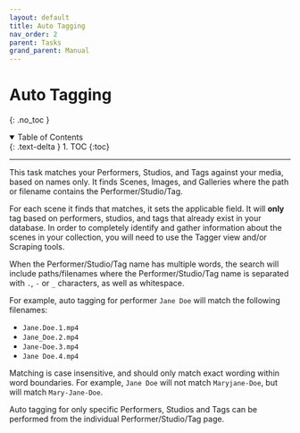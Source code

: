 ```yaml
---
layout: default
title: Auto Tagging
nav_order: 2
parent: Tasks
grand_parent: Manual
---
```


# **Auto Tagging**
{: .no_toc }
<details open markdown="block">
  <summary>
    Table of Contents
  </summary>
  {: .text-delta }
1. TOC
{:toc}
</details>

---

This task matches your Performers, Studios, and Tags against your media, based on names only. It finds Scenes, Images, and Galleries where the path or filename contains the Performer/Studio/Tag. 

For each scene it finds that matches, it sets the applicable field. It will **only** tag based on performers, studios, and tags that already exist in your database. In order to completely identify and gather information about the scenes in your collection, you will need to use the Tagger view and/or Scraping tools.

When the Performer/Studio/Tag name has multiple words, the search will include paths/filenames where the Performer/Studio/Tag name is separated with `.`, `-` or `_` characters, as well as whitespace.

For example, auto tagging for performer `Jane Doe` will match the following filenames:
* `Jane.Doe.1.mp4`
* `Jane_Doe.2.mp4`
* `Jane-Doe.3.mp4`
* `Jane Doe.4.mp4`

Matching is case insensitive, and should only match exact wording within word boundaries. For example, `Jane Doe` will not match `Maryjane-Doe`, but will match `Mary-Jane-Doe`.

Auto tagging for only specific Performers, Studios and Tags can be performed from the individual Performer/Studio/Tag page.
